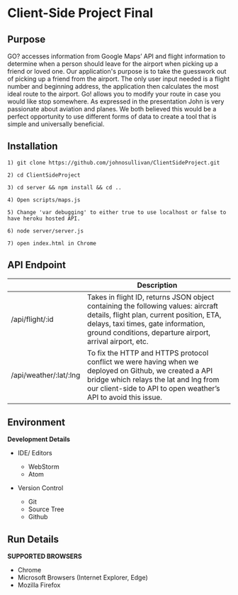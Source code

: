 
# Client-Side Project Final

## Purpose
GO? accesses information from Google Maps’ API and flight information to determine when a person should leave for the airport when picking up a friend or loved one. Our application's purpose is to take the guesswork out of picking up a friend from the airport. The only user input needed is a flight number and beginning address, the application then calculates the most ideal route to the airport. Go! allows you to modify your route in case you would like stop somewhere. As expressed in the presentation John is very passionate about aviation and planes. We both believed this would be a perfect opportunity to use different forms of data to create a tool that is simple and universally beneficial. 

## Installation

```
1) git clone https://github.com/johnosullivan/ClientSideProject.git

2) cd ClientSideProject

3) cd server && npm install && cd ..

4) Open scripts/maps.js

5) Change 'var debugging' to either true to use localhost or false to have heroku hosted API. 

6) node server/server.js

7) open index.html in Chrome

```

## API Endpoint 

|                        | Description                                                                                                                                                                                                                      |
|------------------------|----------------------------------------------------------------------------------------------------------------------------------------------------------------------------------------------------------------------------------|
| /api/flight/:id        | Takes in flight ID, returns JSON object containing the following values: aircraft details, flight plan, current position, ETA, delays, taxi times, gate information, ground conditions, departure airport, arrival airport, etc. |
| /api/weather/:lat/:lng | To fix the HTTP and HTTPS protocol conflict we were having when we deployed on Github, we created a API bridge which relays the lat and lng from our client-side to API to open weather’s API to avoid this issue.               |

## Environment
__Development Details__

*  IDE/ Editors
	* WebStorm
	* Atom

* Version Control
    * Git
    * Source Tree
    * Github

## Run Details
__SUPPORTED BROWSERS__

* Chrome
* Microsoft Browsers (Internet Explorer, Edge)
* Mozilla Firefox
